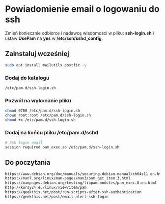 # Powiadomienie email o logowaniu do ssh
Zmień koniecznie odbiorce i nadawcę wiadomości w pliku: **ssh-login.sh** i ustaw **UsePam** na **yes** w **/etc/ssh/sshd_config**.

## Zainstaluj wcześniej
```sh
sudo apt install mailutils postfix -y
```

### Dodaj do katalogu
```sh
/etc/pam.d/ssh-login.sh
```

### Pozwól na wykonanie pliku
```sh
chmod 0700 /etc/pam.d/ssh-login.sh
chown root:root /etc/pam.d/ssh-login.sh
chmod +x /etc/pam.d/ssh-login.sh
```

### Dodaj na końcu pliku /etc/pam.d/sshd
```sh
# Ssh login email
session required pam_exec.so /etc/pam.d/ssh-login.sh
```

## Do poczytania
```sh
https://www.debian.org/doc/manuals/securing-debian-manual/ch04s11.en.html
https://man7.org/linux/man-pages/man3/pam_get_item.3.html
https://manpages.debian.org/testing/libpam-modules/pam_exec.8.en.html
http://kursy24.eu/linux/view/item/pam
https://geekthis.net/post/run-scripts-after-ssh-authentication
https://geekthis.net/post/email-alert-ssh-login
```
